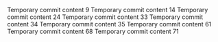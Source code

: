 Temporary commit content 9
Temporary commit content 14
Temporary commit content 24
Temporary commit content 33
Temporary commit content 34
Temporary commit content 35
Temporary commit content 61
Temporary commit content 68
Temporary commit content 71
